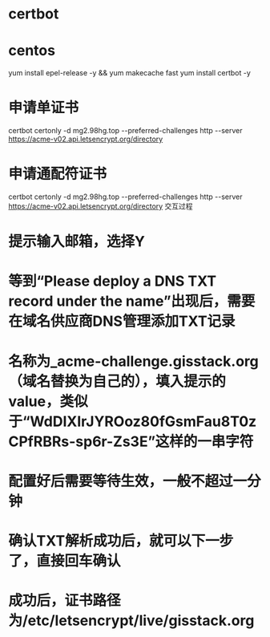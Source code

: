 # certbot

# centos
yum install epel-release -y && yum makecache fast
yum install certbot -y

# 申请单证书
certbot certonly -d mg2.98hg.top --preferred-challenges http --server https://acme-v02.api.letsencrypt.org/directory
# 申请通配符证书
certbot certonly -d mg2.98hg.top --preferred-challenges http --server https://acme-v02.api.letsencrypt.org/directory
交互过程
# 提示输入邮箱，选择Y

# 等到“Please deploy a DNS TXT record under the name”出现后，需要在域名供应商DNS管理添加TXT记录
# 名称为_acme-challenge.gisstack.org（域名替换为自己的），填入提示的value，类似于“WdDIXIrJYROoz80fGsmFau8T0zCPfRBRs-sp6r-Zs3E”这样的一串字符

# 配置好后需要等待生效，一般不超过一分钟

# 确认TXT解析成功后，就可以下一步了，直接回车确认

# 成功后，证书路径为/etc/letsencrypt/live/gisstack.org
